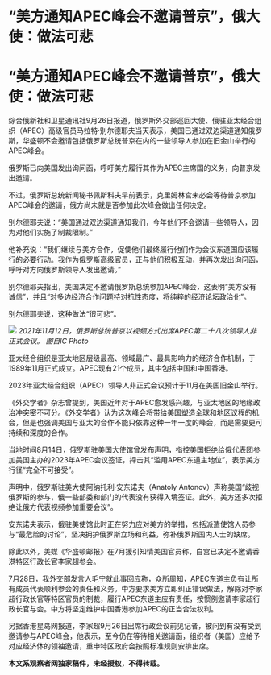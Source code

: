 # “美方通知APEC峰会不邀请普京”，俄大使：做法可悲

# “美方通知APEC峰会不邀请普京”，俄大使：做法可悲

综合俄新社和卫星通讯社9月26日报道，俄罗斯外交部巡回大使、俄驻亚太经合组织（APEC）高级官员马拉特·别尔德耶夫当天表示，美国已通过双边渠道通知俄罗斯，华盛顿不会邀请包括俄罗斯总统普京在内的一些领导人参加在旧金山举行的APEC峰会。

俄罗斯已向美国发出询问函，呼吁美方履行其作为APEC主席国的义务，向普京发出邀请。

不过，俄罗斯总统新闻秘书佩斯科夫早前表示，克里姆林宫未必会等待普京参加APEC峰会的邀请，俄方尚未就是否参加此次峰会做出任何决定。

别尔德耶夫说：“美国通过双边渠道通知我们，今年他们不会邀请一些领导人，因为对他们实施了制裁限制。”

他补充说：“我们继续与美方合作，促使他们最终履行他们作为会议东道国应该履行的必要行动。我作为俄罗斯高级官员，正与他们积极互动，并再次发出询问函，呼吁对方向俄罗斯领导人发出邀请。”

别尔德耶夫指出，美国决定不邀请俄罗斯总统参加APEC峰会，这表明“美方没有诚信”，并且“对多边经济合作问题持对抗性态度，将纯粹的经济论坛政治化”。

别尔德耶夫说，这种做法“很可悲”。

![](https://inews.gtimg.com/om_bt/O2eW_PLmC_uBzB6DNtlRKN6NDuabfiyMcfF2z-l87cTPcAA/1000)
_2021年11月12日，俄罗斯总统普京以视频方式出席APEC第二十八次领导人非正式会议。 图自IC Photo_

亚太经合组织是亚太地区层级最高、领域最广、最具影响力的经济合作机制，于1989年11月正式成立。APEC现有21个成员，其中包括中国和中国香港。

2023年亚太经合组织（APEC）领导人非正式会议预计于11月在美国旧金山举行。

《外交学者》杂志曾提到，美国近年对于APEC愈发感兴趣，与亚太地区的地缘政治冲突密不可分。《外交学者》认为这次峰会将带给美国塑造全球和地区议程的机会，但是也强调美国与亚太的合作不能只依靠这种一年一度的峰会，而是需要更可持续和深度的合作。

当地时间8月14日，俄罗斯驻美国大使馆曾发布声明，指控美国拒绝给俄代表团参加美国主办的2023年APEC会议签证，抨击其“滥用APEC东道主地位”，表示美方行径“完全不可接受”。

声明中，俄罗斯驻美大使阿纳托利·安东诺夫（Anatoly
Antonov）声称美国“歧视俄罗斯的参与，俄一些部委和部门的代表没有获得入境签证。此外，美方还多次拒绝让俄方代表视频参加重要会议”。

安东诺夫表示，俄驻美使馆此时正在努力应对美方的举措，包括派遣使馆人员参与“最危险的讨论”，坚决拥护俄罗斯立场和利益，弥补俄罗斯国内人士的缺席。

除此以外，美媒《华盛顿邮报》在7月援引知情美国官员称，白宫已决定不邀请香港特区行政长官李家超参会。

7月28日，我外交部发言人毛宁就此事回应称，众所周知，APEC东道主负有让所有成员代表顺利参会的责任和义务。中方要求美方立即纠正错误做法，解除对李家超行政长官等特区官员的制裁，履行APEC东道主应有责任，按惯例邀请李家超行政长官与会。中方将坚定维护中国香港参加APEC的正当合法权利。

另据香港星岛网报道，李家超9月26日出席行政会议前见记者，被问到有没有受到邀请参与APEC峰会，他表示，至今仍在等待相关邀请函，组织者（美国）应给予对应经济体的领袖邀请，重申特区政府会按照标准规则安排出席。

**本文系观察者网独家稿件，未经授权，不得转载。**

